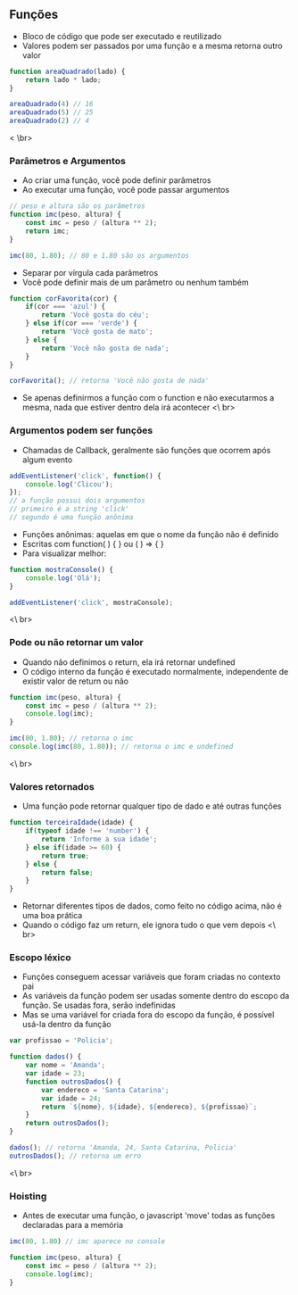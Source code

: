 ## Funções
 - Bloco de código que pode ser executado e reutilizado
 - Valores podem ser passados por uma função e a mesma retorna outro valor
```javascript
function areaQuadrado(lado) {
    return lado * lado;
}

areaQuadrado(4) // 16
areaQuadrado(5) // 25
areaQuadrado(2) // 4
```
< \br>

### Parâmetros e Argumentos
 - Ao criar uma função, você pode definir parâmetros
 - Ao executar uma função, você pode passar argumentos
```javascript
// peso e altura são os parâmetros
function imc(peso, altura) {
    const imc = peso / (altura ** 2);
    return imc;
}

imc(80, 1.80); // 80 e 1.80 são os argumentos
```
 - Separar por vírgula cada parâmetros
 - Você pode definir mais de um parâmetro ou nenhum também
```javascript
function corFavorita(cor) {
    if(cor === 'azul') {
        return 'Você gosta do céu';
    } else if(cor === 'verde') {
        return 'Você gosta de mato';
    } else {
        return 'Você não gosta de nada';
    }
}

corFavorita(); // retorna 'Você não gosta de nada'
```
 - Se apenas definirmos a função com o function e não executarmos a mesma, nada
que estiver dentro dela irá acontecer
<\ br>

### Argumentos podem ser funções
 - Chamadas de Callback, geralmente são funções que ocorrem após algum evento
```javascript
addEventListener('click', function() {
    console.log('Clicou');
});
// a função possui dois argumentos
// primeiro é a string 'click'
// segundo é uma função anônima
```
 - Funções anônimas: aquelas em que o nome da função não é definido
 - Escritas com function( ) { } ou ( ) ⇒ { }
 - Para visualizar melhor:
```javascript
function mostraConsole() {
    console.log('Olá');
}

addEventListener('click', mostraConsole);
```
<\ br>

### Pode ou não retornar um valor
 - Quando não definimos o return, ela irá retornar undefined
 - O código interno da função é executado normalmente, independente de existir valor de 
return ou não
```javascript
function imc(peso, altura) {
    const imc = peso / (altura ** 2);
    console.log(imc);
}

imc(80, 1.80); // retorna o imc
console.log(imc(80, 1.80)); // retorna o imc e undefined
```
<\ br>

### Valores retornados
 - Uma função pode retornar qualquer tipo de dado e até outras funções
```javascript
function terceiraIdade(idade) {
    if(typeof idade !== 'number') {
        return 'Informe a sua idade';
    } else if(idade >= 60) {
        return true;
    } else {
        return false;
    }
}
```
 - Retornar diferentes tipos de dados, como feito no código acima, não é uma boa prática
 - Quando o código faz um return, ele ignora tudo o que vem depois
<\ br>

### Escopo léxico
 - Funções conseguem acessar variáveis que foram criadas no contexto pai
 - As variáveis da função podem ser usadas somente dentro do escopo da função. Se usadas
fora, serão indefinidas
 - Mas se uma variável for criada fora do escopo da função, é possível usá-la dentro da função
```javascript
var profissao = 'Policia';

function dados() {
    var nome = 'Amanda';
    var idade = 23;
    function outrosDados() {
        var endereco = 'Santa Catarina';
        var idade = 24;
        return `${nome}, ${idade}, ${endereco}, ${profissao}`;
    }
    return outrosDados();
}

dados(); // retorna 'Amanda, 24, Santa Catarina, Policia'
outrosDados(); // retorna um erro
```
<\ br>

### Hoisting
 - Antes de executar uma função, o javascript 'move' todas as funções declaradas para a memória
```javascript
imc(80, 1.80) // imc aparece no console

function imc(peso, altura) {
    const imc = peso / (altura ** 2);
    console.log(imc);
}
```
